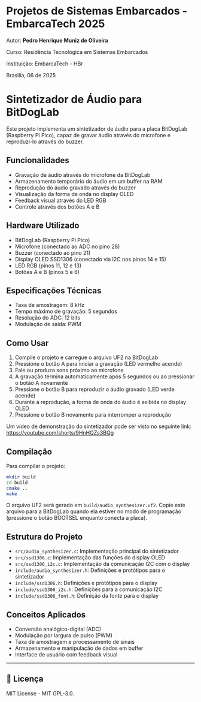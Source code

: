 # Projetos de Sistemas Embarcados - EmbarcaTech 2025

Autor: **Pedro Henrique Muniz de Oliveira**

Curso: Residência Tecnológica em Sistemas Embarcados

Instituição: EmbarcaTech - HBr

Brasilia, 06 de 2025


# Sintetizador de Áudio para BitDogLab

Este projeto implementa um sintetizador de áudio para a placa BitDogLab (Raspberry Pi Pico), capaz de gravar áudio através do microfone e reproduzi-lo através do buzzer.

## Funcionalidades

- Gravação de áudio através do microfone da BitDogLab
- Armazenamento temporário do áudio em um buffer na RAM
- Reprodução do áudio gravado através do buzzer
- Visualização da forma de onda no display OLED
- Feedback visual através do LED RGB
- Controle através dos botões A e B

## Hardware Utilizado

- BitDogLab (Raspberry Pi Pico)
- Microfone (conectado ao ADC no pino 28)
- Buzzer (conectado ao pino 21)
- Display OLED SSD1306 (conectado via I2C nos pinos 14 e 15)
- LED RGB (pinos 11, 12 e 13)
- Botões A e B (pinos 5 e 6)

## Especificações Técnicas

- Taxa de amostragem: 8 kHz
- Tempo máximo de gravação: 5 segundos
- Resolução do ADC: 12 bits
- Modulação de saída: PWM

## Como Usar

1. Compile o projeto e carregue o arquivo UF2 na BitDogLab
2. Pressione o botão A para iniciar a gravação (LED vermelho acende)
3. Fale ou produza sons próximo ao microfone
4. A gravação termina automaticamente após 5 segundos ou ao pressionar o botão A novamente
5. Pressione o botão B para reproduzir o áudio gravado (LED verde acende)
6. Durante a reprodução, a forma de onda do áudio é exibida no display OLED
7. Pressione o botão B novamente para interromper a reprodução


Um vídeo de demonstração do sintetizador pode ser visto no seguinte link: https://youtube.com/shorts/9HnHQZs3BQg
## Compilação

Para compilar o projeto:

```bash
mkdir build
cd build
cmake ..
make
```

O arquivo UF2 será gerado em `build/audio_synthesizer.uf2`. Copie este arquivo para a BitDogLab quando ela estiver no modo de programação (pressione o botão BOOTSEL enquanto conecta a placa).

## Estrutura do Projeto

- `src/audio_synthesizer.c`: Implementação principal do sintetizador
- `src/ssd1306.c`: Implementação das funções do display OLED
- `src/ssd1306_i2c.c`: Implementação da comunicação I2C com o display
- `include/audio_synthesizer.h`: Definições e protótipos para o sintetizador
- `include/ssd1306.h`: Definições e protótipos para o display
- `include/ssd1306_i2c.h`: Definições para a comunicação I2C
- `include/ssd1306_font.h`: Definição da fonte para o display

## Conceitos Aplicados

- Conversão analógico-digital (ADC)
- Modulação por largura de pulso (PWM)
- Taxa de amostragem e processamento de sinais
- Armazenamento e manipulação de dados em buffer
- Interface de usuário com feedback visual

---

## 📜 Licença
MIT License - MIT GPL-3.0.